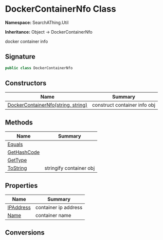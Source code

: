 # DockerContainerNfo Class
**Namespace:** SearchAThing.Util

**Inheritance:** Object → DockerContainerNfo

docker container info

## Signature
```csharp
public class DockerContainerNfo
```
## Constructors
|**Name**|**Summary**|
|---|---|
|[DockerContainerNfo(string, string)](DockerContainerNfo/ctors.md)|construct container info obj|
## Methods
|**Name**|**Summary**|
|---|---|
|[Equals](DockerContainerNfo/Equals.md)||
|[GetHashCode](DockerContainerNfo/GetHashCode.md)||
|[GetType](DockerContainerNfo/GetType.md)||
|[ToString](DockerContainerNfo/ToString.md)|stringify container obj|
## Properties
|**Name**|**Summary**|
|---|---|
|[IPAddress](DockerContainerNfo/IPAddress.md)|container ip address
|[Name](DockerContainerNfo/Name.md)|container name
## Conversions
